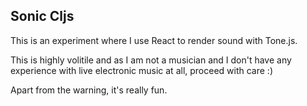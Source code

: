 ## Sonic Cljs

This is an experiment where I use React to render sound with Tone.js.

This is highly volitile and as I am not a musician and I don't have
any experience with live electronic music at all, proceed with care :)

Apart from the warning, it's really fun.


